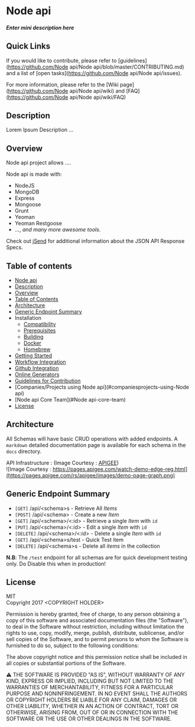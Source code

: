 # Node api
 
##### *Enter mini description here* #####

## Quick Links
If you would like to contribute, please refer to [guidelines](https://github.com/Node api/Node api/blob/master/CONTRIBUTING.md) and a list of [open tasks](https://github.com/Node api/Node api/issues).

For more information, please refer to the [Wiki page](https://github.com/Node api/Node api/wiki) and [FAQ](https://github.com/Node api/Node api/wiki/FAQ) 


## Description  
Lorem Ipsum Description ...

## Overview 
Node api project allows ....  

Node api is made with:

- NodeJS
- MongoDB
- Express
- Mongoose
- Grunt
- Yeoman
- Yeoman Restgoose
-  ..., *and many more awesome tools*.


Check out [jSend](https://labs.omniti.com/labs/jsend) for additional information about the JSON API Response Specs.

## Table of contents

  - [Node api](#awesome-api-generator)
  - [Description](#Description)
  - [Overview](#overview)
  - [Table of Contents](#table-of-contents)
  - [Architecture](#Architecture)
  - [Generic Endpoint Summary](#Generic-Endpoint-Summary)
  - Installation
    - [Compatibility](#compatibility)
    - [Prerequisites](#prerequisites)
    - [Building](#building)
    - [Docker](#docker)
    - [Homebrew](#homebrew)
  - [Getting Started](#getting-started)
  - [Workflow Integration](#workflow-integration)
  - [Github Integration](#github-integration)
  - [Online Generators](#online-generators)
  - [Guidelines for Contribution](https://github.com/awesome-api-generator/awesome-api-generator/wiki/Guidelines-for-Contribution)
  - [Companies/Projects using Node api](#companiesprojects-using-Node api)
  - [Node api Core Team](#Node api-core-team)
  - [License](#license)


  
## Architecture
All Schemas will have basic CRUD operations with added endpoints. A `markdown` detailed documentation page is available for each schema in the `docs` directory.

API Infrastructure : (Image Courtesy : [APIGEE](https://pages.apigee.com/watch-demo-edge-reg.html))  
![Image Courtesy : https://pages.apigee.com/watch-demo-edge-reg.html](https://pages.apigee.com/rs/apigee/images/demo-page-graph.png)

## Generic Endpoint Summary
* `[GET]` /api/\<schema>s - Retrieve All *Items*
* `[POST]` /api/\<schema> - Create a new *Item*
* `[GET]` /api/\<schema>/<:id> - Retrieve a single *Item* with `id`
* `[PUT]` /api/\<schema>/<:id> - Edit a single *Item* with `id`
* `[DELETE]` /api/\<schema>/<:id> - Delete a single *Item* with `id`
* `[GET]` /api/\<schema>s/test - Quick Test item
* `[DELETE]` /api/\<schema>s - Delete all *items* in the collection

**N.B**: The `/test` endpoint for all schemas are for quick development testing only. Do Disable this when in production!


## License

MIT  
Copyright 2017 \<COPYRIGHT HOLDER>

Permission is hereby granted, free of charge, to any person obtaining a copy of this software and associated documentation files (the "Software"), to deal in the Software without restriction, including without limitation the rights to use, copy, modify, merge, publish, distribute, sublicense, and/or sell copies of the Software, and to permit persons to whom the Software is furnished to do so, subject to the following conditions:

The above copyright notice and this permission notice shall be included in all copies or substantial portions of the Software.

:warning:  THE SOFTWARE IS PROVIDED "AS IS", WITHOUT WARRANTY OF ANY KIND, EXPRESS OR IMPLIED, INCLUDING BUT NOT LIMITED TO THE WARRANTIES OF MERCHANTABILITY, FITNESS FOR A PARTICULAR PURPOSE AND NONINFRINGEMENT. IN NO EVENT SHALL THE AUTHORS OR COPYRIGHT HOLDERS BE LIABLE FOR ANY CLAIM, DAMAGES OR OTHER LIABILITY, WHETHER IN AN ACTION OF CONTRACT, TORT OR OTHERWISE, ARISING FROM, OUT OF OR IN CONNECTION WITH THE SOFTWARE OR THE USE OR OTHER DEALINGS IN THE SOFTWARE.

